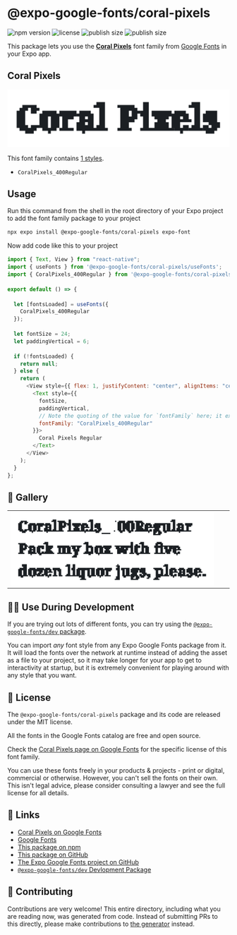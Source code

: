 # @expo-google-fonts/coral-pixels

![npm version](https://flat.badgen.net/npm/v/@expo-google-fonts/coral-pixels)
![license](https://flat.badgen.net/github/license/expo/google-fonts)
![publish size](https://flat.badgen.net/packagephobia/install/@expo-google-fonts/coral-pixels)
![publish size](https://flat.badgen.net/packagephobia/publish/@expo-google-fonts/coral-pixels)

This package lets you use the [**Coral Pixels**](https://fonts.google.com/specimen/Coral+Pixels) font family from [Google Fonts](https://fonts.google.com/) in your Expo app.

## Coral Pixels

![Coral Pixels](./font-family.png)

This font family contains [1 styles](#-gallery).

- `CoralPixels_400Regular`

## Usage

Run this command from the shell in the root directory of your Expo project to add the font family package to your project

```sh
npx expo install @expo-google-fonts/coral-pixels expo-font
```

Now add code like this to your project

```js
import { Text, View } from "react-native";
import { useFonts } from '@expo-google-fonts/coral-pixels/useFonts';
import { CoralPixels_400Regular } from '@expo-google-fonts/coral-pixels/400Regular';

export default () => {

  let [fontsLoaded] = useFonts({
    CoralPixels_400Regular
  });

  let fontSize = 24;
  let paddingVertical = 6;

  if (!fontsLoaded) {
    return null;
  } else {
    return (
      <View style={{ flex: 1, justifyContent: "center", alignItems: "center" }}>
        <Text style={{
          fontSize,
          paddingVertical,
          // Note the quoting of the value for `fontFamily` here; it expects a string!
          fontFamily: "CoralPixels_400Regular"
        }}>
          Coral Pixels Regular
        </Text>
      </View>
    );
  }
};
```

## 🔡 Gallery


||||
|-|-|-|
|![CoralPixels_400Regular](./400Regular/CoralPixels_400Regular.ttf.png)||||


## 👩‍💻 Use During Development

If you are trying out lots of different fonts, you can try using the [`@expo-google-fonts/dev` package](https://github.com/expo/google-fonts/tree/master/font-packages/dev#readme).

You can import _any_ font style from any Expo Google Fonts package from it. It will load the fonts over the network at runtime instead of adding the asset as a file to your project, so it may take longer for your app to get to interactivity at startup, but it is extremely convenient for playing around with any style that you want.


## 📖 License

The `@expo-google-fonts/coral-pixels` package and its code are released under the MIT license.

All the fonts in the Google Fonts catalog are free and open source.

Check the [Coral Pixels page on Google Fonts](https://fonts.google.com/specimen/Coral+Pixels) for the specific license of this font family.

You can use these fonts freely in your products & projects - print or digital, commercial or otherwise. However, you can't sell the fonts on their own. This isn't legal advice, please consider consulting a lawyer and see the full license for all details.

## 🔗 Links

- [Coral Pixels on Google Fonts](https://fonts.google.com/specimen/Coral+Pixels)
- [Google Fonts](https://fonts.google.com/)
- [This package on npm](https://www.npmjs.com/package/@expo-google-fonts/coral-pixels)
- [This package on GitHub](https://github.com/expo/google-fonts/tree/master/font-packages/coral-pixels)
- [The Expo Google Fonts project on GitHub](https://github.com/expo/google-fonts)
- [`@expo-google-fonts/dev` Devlopment Package](https://github.com/expo/google-fonts/tree/master/font-packages/dev)

## 🤝 Contributing

Contributions are very welcome! This entire directory, including what you are reading now, was generated from code. Instead of submitting PRs to this directly, please make contributions to [the generator](https://github.com/expo/google-fonts/tree/master/packages/generator) instead.
